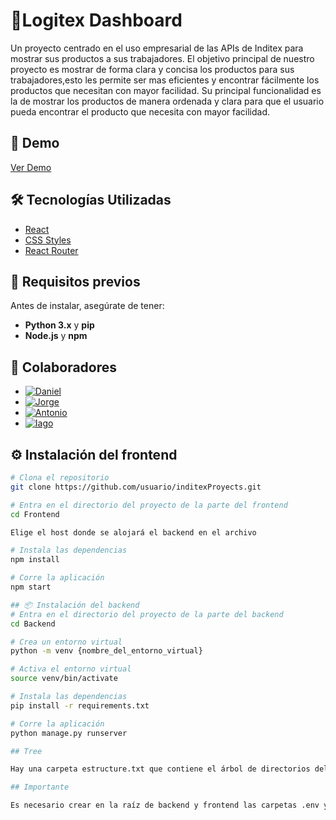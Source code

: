 # 🚀Logitex Dashboard

Un proyecto centrado en el uso empresarial de las APIs de Inditex para mostrar sus productos a sus trabajadores. El objetivo principal de nuestro proyecto es mostrar de forma clara y concisa los productos para sus trabajadores,esto les permite ser mas eficientes y encontrar fácilmente los productos que necesitan con mayor facilidad. Su principal funcionalidad es la de mostrar los productos de manera ordenada y clara para que el usuario pueda encontrar el producto que necesita con mayor facilidad.

## 🚀 Demo

[Ver Demo](https://enlace-demo.com)

## 🛠️ Tecnologías Utilizadas

- [React](https://reactjs.org/)
- [CSS Styles](https://developer.mozilla.org/en-US/docs/Web/CSS)
- [React Router](https://reactrouter.com/) 

## 📌 Requisitos previos
Antes de instalar, asegúrate de tener:
- **Python 3.x** y **pip**
- **Node.js** y **npm** 

## 👥 Colaboradores

- [![Daniel](https://github.com/Rypte.png?size=100)](https://github.com/Rypte)
- [![Jorge](https://github.com/OsoVerdeBurela.png?size=100)](https://github.com/OsoVerdeBurela)
- [![Antonio](https://github.com/aseoaneo23.png?size=100)](https://github.com/aseoaneo23)
- [![Iago](https://github.com/iaguito22.png?size=100)](https://github.com/iaguito22)

## ⚙️ Instalación del frontend

```bash
# Clona el repositorio
git clone https://github.com/usuario/inditexProyects.git

# Entra en el directorio del proyecto de la parte del frontend
cd Frontend

Elige el host donde se alojará el backend en el archivo 

# Instala las dependencias
npm install

# Corre la aplicación
npm start

## 📦 Instalación del backend
# Entra en el directorio del proyecto de la parte del backend
cd Backend

# Crea un entorno virtual   
python -m venv {nombre_del_entorno_virtual}

# Activa el entorno virtual
source venv/bin/activate

# Instala las dependencias
pip install -r requirements.txt

# Corre la aplicación
python manage.py runserver

## Tree

Hay una carpeta estructure.txt que contiene el árbol de directorios del proyecto.

## Importante

Es necesario crear en la raíz de backend y frontend las carpetas .env y añadir las variables de entorno necesarias.


